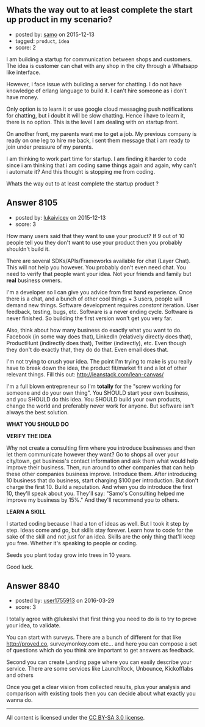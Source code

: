 ## Whats the way out to at least complete the start up product in my scenario?

- posted by: [samo](https://stackexchange.com/users/2421464/samo) on 2015-12-13
- tagged: `product`, `idea`
- score: 2

I am building a startup for communication between shops and customers. 
The idea is customer can chat with any shop in the city through a Whatsapp like interface. 

However, i face issue with building a server for chatting. I do not have knowledge of erlang language to build it. I can't hire someone as i don't have money. 

Only option is to learn it or use google cloud messaging push notifications for chatting, but i doubt it will be slow chatting. Hence i have to learn it, there is no option. This is the level I am dealing with on startup front. 

On another front, my parents want me to get a job. My previous company is ready on one leg to hire me back, i sent them message that i am ready to join under pressure of my parents. 

I am thinking to work part time for startup. I am finding it harder to code since i am thinking that i am coding same things again and again, why can't i automate it? And this thought is stopping me from coding. 

Whats the way out to at least complete the startup product ? 


## Answer 8105

- posted by: [lukaivicev](https://stackexchange.com/users/5245413/lukaivicev) on 2015-12-13
- score: 3

How many users said that they want to use your product? If 9 out of 10 people tell you they don't want to use your product then you probably shouldn't build it. 

There are several SDKs/APIs/Frameworks available for chat (Layer Chat). This will not help you however. You probably don't even need chat. You need to verify that people want your idea. Not your friends and family but **real** business owners. 

I'm a developer so I can give you advice from first hand experience. Once there is a chat, and a bunch of other cool things + 3 users, people will demand new things. Software development requires *constant* iteration. User feedback, testing, bugs, etc. Software is a never ending cycle. Software is never finished. So building the first version won't get you very far. 

Also, think about how many business do exactly what you want to do. Facebook (in some way does that), LinkedIn (relatively directly does that), ProductHunt (indirectly does that), Twitter (indirectly), etc. Even though they don't do exactly that, they do do that. Even email does that. 

I'm not trying to crush your idea. The point I'm trying to make is you really have to break down the idea, the product fit/market fit and a lot of other relevant things. Fill this out: http://leanstack.com/lean-canvas/

I'm a full blown entrepreneur so I'm **totally** for the "screw working for someone and do your own thing". You SHOULD start your own business, and you SHOULD do this idea. You SHOULD build your own products, change the world and preferably never work for anyone. But software isn't always the best solution. 

**WHAT YOU SHOULD DO**

**VERIFY THE IDEA**
 
Why not create a consulting firm where you introduce businesses and then let them communicate however they want? Go to shops all over your city/town, get business's contact information and ask them what would help improve their business. Then, run around to other companies that can help these other companies business improve. Introduce them. After introducing 10 business that do business, start charging $100 per introduction. But don't charge the first 10. Build a reputation. And when you do introduce the first 10, they'll speak about you. They'll say: "Samo's Consulting helped me improve my business by 15%." And they'll recommend you to others. 

**LEARN A SKILL**  

I started coding because I had a ton of ideas as well. But I took it step by step. Ideas come and go, but skills stay forever. Learn how to code for the sake of the skill and not just for an idea. Skills are the only thing that'll keep you free. Whether it's speaking to people or coding. 


Seeds you plant today grow into trees in 10 years. 

Good luck. 


## Answer 8840

- posted by: [user1755913](https://stackexchange.com/users/1952022/user1755913) on 2016-03-29
- score: 3

I totally agree with @lukeslvi that first thing you need to do is to try to prove your idea, to validate. 

You can start with surveys. There are a bunch of different for that like http://proved.co, surveymonkey.com etc... and here you can compose a set of questions which do you think are important to get answers as feedback. 

Second you can create Landing page where you can easily describe your service. There are some services like LaunchRock, Unbounce, Kickofflabs and others

Once you get a clear vision from collected results, plus your analysis and comparison with existing tools then you can decide about what exactly you wanna do. 





---

All content is licensed under the [CC BY-SA 3.0 license](https://creativecommons.org/licenses/by-sa/3.0/).
